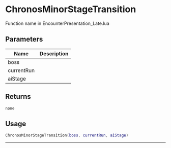 # ChronosMinorStageTransition

Function name in EncounterPresentation_Late.lua

## Parameters

| Name       | Description |
| ---------- | ----------- |
| boss       |             |
| currentRun |             |
| aiStage    |             |

## Returns

`none`

## Usage

```lua
ChronosMinorStageTransition(boss, currentRun, aiStage)
```

---
